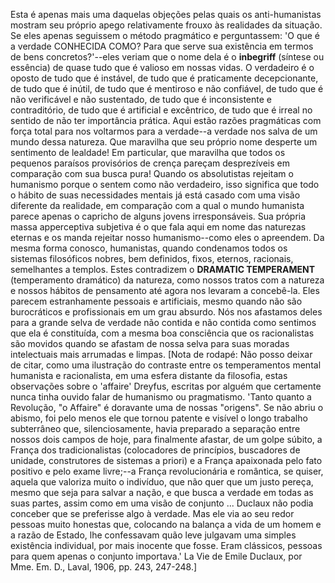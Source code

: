 Esta é apenas mais uma daquelas objeções pelas quais os anti-humanistas mostram seu próprio apego relativamente frouxo às realidades da situação. Se eles apenas seguissem o método pragmático e perguntassem: 'O que é a verdade CONHECIDA COMO? Para que serve sua existência em termos de bens concretos?'--eles veriam que o nome dela é o **inbegriff** (síntese ou essência) de quase tudo que é valioso em nossas vidas. O verdadeiro é o oposto de tudo que é instável, de tudo que é praticamente decepcionante, de tudo que é inútil, de tudo que é mentiroso e não confiável, de tudo que é não verificável e não sustentado, de tudo que é inconsistente e contraditório, de tudo que é artificial e excêntrico, de tudo que é irreal no sentido de não ter importância prática. Aqui estão razões pragmáticas com força total para nos voltarmos para a verdade--a verdade nos salva de um mundo dessa natureza. Que maravilha que seu próprio nome desperte um sentimento de lealdade! Em particular, que maravilha que todos os pequenos paraísos provisórios de crença pareçam desprezíveis em comparação com sua busca pura! Quando os absolutistas rejeitam o humanismo porque o sentem como não verdadeiro, isso significa que todo o hábito de suas necessidades mentais já está casado com uma visão diferente da realidade, em comparação com a qual o mundo humanista parece apenas o capricho de alguns jovens irresponsáveis. Sua própria massa apperceptiva subjetiva é o que fala aqui em nome das naturezas eternas e os manda rejeitar nosso humanismo--como eles o apreendem. Da mesma forma conosco, humanistas, quando condenamos todos os sistemas filosóficos nobres, bem definidos, fixos, eternos, racionais, semelhantes a templos. Estes contradizem o **DRAMATIC TEMPERAMENT** (temperamento dramático) da natureza, como nossos tratos com a natureza e nossos hábitos de pensamento até agora nos levaram a concebê-la. Eles parecem estranhamente pessoais e artificiais, mesmo quando não são burocráticos e profissionais em um grau absurdo. Nós nos afastamos deles para a grande selva de verdade não contida e não contida como sentimos que ela é constituída, com a mesma boa consciência que os racionalistas são movidos quando se afastam de nossa selva para suas moradas intelectuais mais arrumadas e limpas. [Nota de rodapé: Não posso deixar de citar, como uma ilustração do contraste entre os temperamentos mental humanista e racionalista, em uma esfera distante da filosofia, estas observações sobre o 'affaire' Dreyfus, escritas por alguém que certamente nunca tinha ouvido falar de humanismo ou pragmatismo. 'Tanto quanto a Revolução, "o Affaire" é doravante uma de nossas "origens". Se não abriu o abismo, foi pelo menos ele que tornou patente e visível o longo trabalho subterrâneo que, silenciosamente, havia preparado a separação entre nossos dois campos de hoje, para finalmente afastar, de um golpe súbito, a França dos tradicionalistas (colocadores de princípios, buscadores de unidade, construtores de sistemas a priori) e a França apaixonada pelo fato positivo e pelo exame livre;--a França revolucionária e romântica, se quiser, aquela que valoriza muito o indivíduo, que não quer que um justo pereça, mesmo que seja para salvar a nação, e que busca a verdade em todas as suas partes, assim como em uma visão de conjunto ... Duclaux não podia conceber que se preferisse algo à verdade. Mas ele via ao seu redor pessoas muito honestas que, colocando na balança a vida de um homem e a razão de Estado, lhe confessavam quão leve julgavam uma simples existência individual, por mais inocente que fosse. Eram clássicos, pessoas para quem apenas o conjunto importava.' La Vie de Emile Duclaux, por Mme. Em. D., Laval, 1906, pp. 243, 247-248.]
